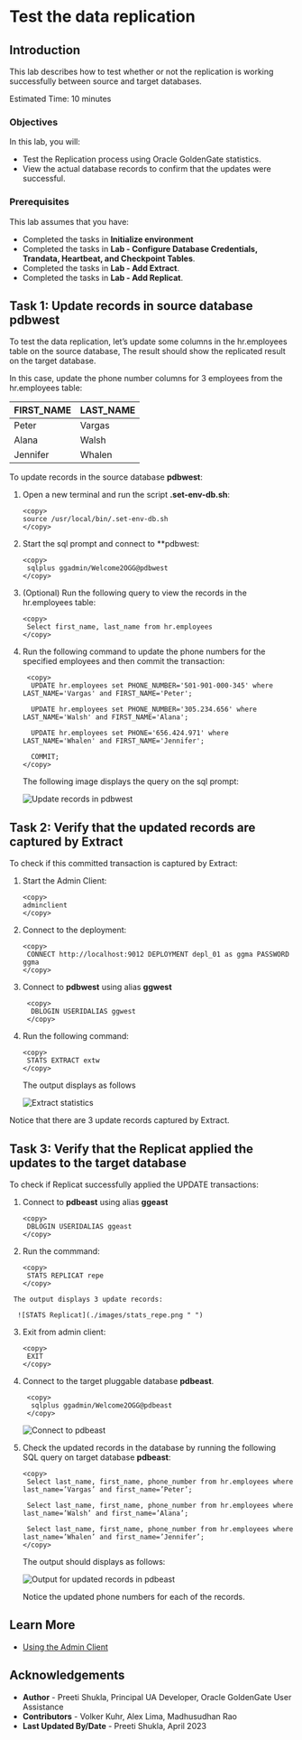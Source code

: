 # Test the data replication

## Introduction

This lab describes how to test whether or not the replication is working successfully between source and target databases.

Estimated Time: 10 minutes

### Objectives
In this lab, you will:
* Test the Replication process using Oracle GoldenGate statistics.
* View the actual database records to confirm that the updates were successful.


### Prerequisites
This lab assumes that you have:
- Completed the tasks in **Initialize environment**
- Completed the tasks in **Lab - Configure Database Credentials, Trandata, Heartbeat, and Checkpoint Tables**.
- Completed the tasks in **Lab - Add Extract**.
- Completed the tasks in **Lab - Add Replicat**.

## Task 1: Update records in source database **pdbwest**

   To test the data replication, let’s update some columns in the hr.employees table on the source database, The result should show the replicated result on the target database. 

   In this case, update the phone number columns for 3 employees from the hr.employees table:

   |  FIRST_NAME       |      LAST_NAME  |
   --------------------|------------------
   |  Peter            |      Vargas     |
   |  Alana            |      Walsh      |
   |  Jennifer         |      Whalen     |

   To update records in the source database **pdbwest**:

   1. Open a new terminal and run the script **.set-env-db.sh**: 
   
      ```
      <copy>
      source /usr/local/bin/.set-env-db.sh
      </copy>
      ```
   2. Start the sql prompt and connect to **pdbwest:

       ```
       <copy>
        sqlplus ggadmin/Welcome2OGG@pdbwest
       </copy>
       ```

   3. (Optional) Run the following query to view the records in the hr.employees table:
   
       ```
       <copy>
        Select first_name, last_name from hr.employees
       </copy>
       ```
        
   4. Run the following command to update the phone numbers for the specified employees and then commit the transaction:
        ```
         <copy>
          UPDATE hr.employees set PHONE_NUMBER='501-901-000-345' where LAST_NAME='Vargas' and FIRST_NAME='Peter';

          UPDATE hr.employees set PHONE_NUMBER='305.234.656' where LAST_NAME='Walsh' and FIRST_NAME='Alana';

          UPDATE hr.employees set PHONE='656.424.971' where LAST_NAME='Whalen' and FIRST_NAME='Jennifer';

          COMMIT;
        </copy>
        ```

       The following image displays the query on the sql prompt:

        ![Update records in pdbwest](./images/updatesqlquery.png " ")
    
## Task 2: Verify that the updated records are captured by Extract

   To check if this committed transaction is captured by Extract:

   1. Start the Admin Client:
   
       ```
      <copy>
      adminclient
      </copy>
      ```
  
   2. Connect to the deployment:

      ```
      <copy>
       CONNECT http://localhost:9012 DEPLOYMENT depl_01 as ggma PASSWORD ggma
      </copy>
      ```

   3. Connect to **pdbwest** using alias **ggwest**

      ```
       <copy>
        DBLOGIN USERIDALIAS ggwest
       </copy>
      ```

   4. Run the following command:
     
      ```
      <copy>
       STATS EXTRACT extw
      </copy>
      ```
      The output displays as follows

      ![Extract statistics](./images/stats_extw.png " ")

  Notice that there are 3 update records captured by Extract.

## Task 3: Verify that the Replicat applied the updates to the target database

   To check if Replicat successfully applied the UPDATE transactions:

   1. Connect to **pdbeast** using alias **ggeast**

      ```
      <copy>
       DBLOGIN USERIDALIAS ggeast
      </copy>
      ```
   2. Run the commmand:

      ```
      <copy>
       STATS REPLICAT repe
      </copy>
      ```
     The output displays 3 update records:

      ![STATS Replicat](./images/stats_repe.png " ")

   3. Exit from admin client:

      ```
      <copy>
       EXIT
      </copy>
      ```
   4. Connect to the target pluggable database **pdbeast**.

      ```
       <copy>
        sqlplus ggadmin/Welcome2OGG@pdbeast
       </copy>
      ```
    
       ![Connect to pdbeast](./images/connect_pdbeast.png " ")

   5. Check the updated records in the database by running the following SQL query on target database **pdbeast**:
 
      ```
      <copy>
       Select last_name, first_name, phone_number from hr.employees where last_name=’Vargas’ and first_name=’Peter’;
    
       Select last_name, first_name, phone_number from hr.employees where last_name=’Walsh’ and first_name=’Alana’;

       Select last_name, first_name, phone_number from hr.employees where last_name=’Whalen’ and first_name=’Jennifer’;
      </copy>
      ```

      The output should displays as follows:

      ![Output for updated records in pdbeast](./images/pdbeast_output.png)

      Notice the updated phone numbers for each of the records.


## Learn More
* [Using the Admin Client](https://docs.oracle.com/en/middleware/goldengate/core/21.3/coredoc/administer-microservices-command-line-interface.html#GUID-0403FAF0-B2F7-48A0-838F-AB4421E5C5E2)



## Acknowledgements
* **Author** - Preeti Shukla, Principal UA Developer, Oracle GoldenGate User Assistance
* **Contributors** -  Volker Kuhr, Alex Lima, Madhusudhan Rao
* **Last Updated By/Date** - Preeti Shukla, April 2023
